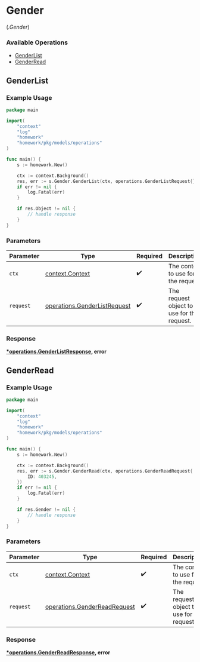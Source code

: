 # Gender
(*.Gender*)

### Available Operations

* [GenderList](#genderlist)
* [GenderRead](#genderread)

## GenderList

### Example Usage

```go
package main

import(
	"context"
	"log"
	"homework"
	"homework/pkg/models/operations"
)

func main() {
    s := homework.New()

    ctx := context.Background()
    res, err := s.Gender.GenderList(ctx, operations.GenderListRequest{})
    if err != nil {
        log.Fatal(err)
    }

    if res.Object != nil {
        // handle response
    }
}
```

### Parameters

| Parameter                                                                    | Type                                                                         | Required                                                                     | Description                                                                  |
| ---------------------------------------------------------------------------- | ---------------------------------------------------------------------------- | ---------------------------------------------------------------------------- | ---------------------------------------------------------------------------- |
| `ctx`                                                                        | [context.Context](https://pkg.go.dev/context#Context)                        | :heavy_check_mark:                                                           | The context to use for the request.                                          |
| `request`                                                                    | [operations.GenderListRequest](../../models/operations/genderlistrequest.md) | :heavy_check_mark:                                                           | The request object to use for the request.                                   |


### Response

**[*operations.GenderListResponse](../../models/operations/genderlistresponse.md), error**


## GenderRead

### Example Usage

```go
package main

import(
	"context"
	"log"
	"homework"
	"homework/pkg/models/operations"
)

func main() {
    s := homework.New()

    ctx := context.Background()
    res, err := s.Gender.GenderRead(ctx, operations.GenderReadRequest{
        ID: 403245,
    })
    if err != nil {
        log.Fatal(err)
    }

    if res.Gender != nil {
        // handle response
    }
}
```

### Parameters

| Parameter                                                                    | Type                                                                         | Required                                                                     | Description                                                                  |
| ---------------------------------------------------------------------------- | ---------------------------------------------------------------------------- | ---------------------------------------------------------------------------- | ---------------------------------------------------------------------------- |
| `ctx`                                                                        | [context.Context](https://pkg.go.dev/context#Context)                        | :heavy_check_mark:                                                           | The context to use for the request.                                          |
| `request`                                                                    | [operations.GenderReadRequest](../../models/operations/genderreadrequest.md) | :heavy_check_mark:                                                           | The request object to use for the request.                                   |


### Response

**[*operations.GenderReadResponse](../../models/operations/genderreadresponse.md), error**

